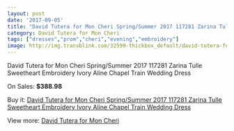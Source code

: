 ```yaml
---
layout: post
date: '2017-09-05'
title: "David Tutera for Mon Cheri Spring/Summer 2017 117281 Zarina Tulle Sweetheart Embroidery Ivory Aline Chapel Train Wedding Dress"
category: David Tutera for Mon Cheri
tags: ["dresses","prom","cheri","evening","embroidery"]
image: http://img.transblink.com/32599-thickbox_default/david-tutera-for-mon-cheri-spring-summer-2017-117281-zarina-tulle-sweetheart-embroidery-ivory-aline-chapel-train-wedding-dress.jpg
---
```

David Tutera for Mon Cheri Spring/Summer 2017 117281 Zarina Tulle Sweetheart Embroidery Ivory Aline Chapel Train Wedding Dress

On Sales: **$388.98**
<a href="https://www.transblink.com/en/david-tutera-for-mon-cheri/10992-david-tutera-for-mon-cheri-spring-summer-2017-117281-zarina-tulle-sweetheart-embroidery-ivory-aline-chapel-train-wedding-dress.html"><amp-img layout="responsive" width="600" height="600" src="//img.transblink.com/32599-thickbox_default/david-tutera-for-mon-cheri-spring-summer-2017-117281-zarina-tulle-sweetheart-embroidery-ivory-aline-chapel-train-wedding-dress.jpg" alt="David Tutera for Mon Cheri Spring/Summer 2017 117281 Zarina Tulle Sweetheart Embroidery Ivory Aline Chapel Train Wedding Dress 0" /></a>
<a href="https://www.transblink.com/en/david-tutera-for-mon-cheri/10992-david-tutera-for-mon-cheri-spring-summer-2017-117281-zarina-tulle-sweetheart-embroidery-ivory-aline-chapel-train-wedding-dress.html"><amp-img layout="responsive" width="600" height="600" src="//img.transblink.com/32602-thickbox_default/david-tutera-for-mon-cheri-spring-summer-2017-117281-zarina-tulle-sweetheart-embroidery-ivory-aline-chapel-train-wedding-dress.jpg" alt="David Tutera for Mon Cheri Spring/Summer 2017 117281 Zarina Tulle Sweetheart Embroidery Ivory Aline Chapel Train Wedding Dress 1" /></a>
<a href="https://www.transblink.com/en/david-tutera-for-mon-cheri/10992-david-tutera-for-mon-cheri-spring-summer-2017-117281-zarina-tulle-sweetheart-embroidery-ivory-aline-chapel-train-wedding-dress.html"><amp-img layout="responsive" width="600" height="600" src="//img.transblink.com/32601-thickbox_default/david-tutera-for-mon-cheri-spring-summer-2017-117281-zarina-tulle-sweetheart-embroidery-ivory-aline-chapel-train-wedding-dress.jpg" alt="David Tutera for Mon Cheri Spring/Summer 2017 117281 Zarina Tulle Sweetheart Embroidery Ivory Aline Chapel Train Wedding Dress 2" /></a>
<a href="https://www.transblink.com/en/david-tutera-for-mon-cheri/10992-david-tutera-for-mon-cheri-spring-summer-2017-117281-zarina-tulle-sweetheart-embroidery-ivory-aline-chapel-train-wedding-dress.html"><amp-img layout="responsive" width="600" height="600" src="//img.transblink.com/32600-thickbox_default/david-tutera-for-mon-cheri-spring-summer-2017-117281-zarina-tulle-sweetheart-embroidery-ivory-aline-chapel-train-wedding-dress.jpg" alt="David Tutera for Mon Cheri Spring/Summer 2017 117281 Zarina Tulle Sweetheart Embroidery Ivory Aline Chapel Train Wedding Dress 3" /></a>

Buy it: [David Tutera for Mon Cheri Spring/Summer 2017 117281 Zarina Tulle Sweetheart Embroidery Ivory Aline Chapel Train Wedding Dress](https://www.transblink.com/en/david-tutera-for-mon-cheri/10992-david-tutera-for-mon-cheri-spring-summer-2017-117281-zarina-tulle-sweetheart-embroidery-ivory-aline-chapel-train-wedding-dress.html "David Tutera for Mon Cheri Spring/Summer 2017 117281 Zarina Tulle Sweetheart Embroidery Ivory Aline Chapel Train Wedding Dress")

View more: [David Tutera for Mon Cheri](https://www.transblink.com/en/98-david-tutera-for-mon-cheri "David Tutera for Mon Cheri")